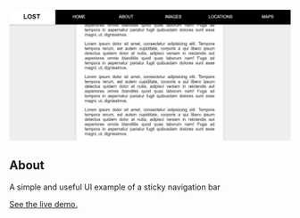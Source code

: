 ![Sticky Nav screenshot](screenshot.jpg)
## About
A simple and useful UI example of a sticky navigation bar

[See the live demo.](https://rawgit.com/StephanieCunnane/javascript30/master/24%20-%20Sticky%20Nav/index.html)
